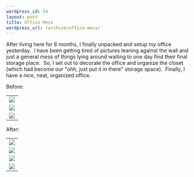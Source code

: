 ```yaml
--- 
wordpress_id: 54
layout: post
title: Office Mess
wordpress_url: /archive/office-mess/
---
```


<p>After living here for 8 months, I finally unpacked and setup my office yesterday.&nbsp; I have been getting tired of pictures leaning against the wall and just a general mess of things lying around waiting to one day find their final storage place.&nbsp; So, I set out to decorate the office and organize the closet (which had become our "ohh, just put it in there" storage space).&nbsp; Finally, I have a nice, neat, organized office.</p>
<p>Before:</p>
<p>
<table cellSpacing=10>

<tr>
<td><a href="http://test.qgyen.net/photos/category1061/picture1159.aspx"><img src="http://test.qgyen.net/photos/images/1159/400x267.aspx" border=0 /></a> </td></tr>
<tr>
<td><a href="http://test.qgyen.net/photos/category1061/picture1160.aspx"><img src="http://test.qgyen.net/photos/images/1160/200x300.aspx" border=0 /></a></td></tr>
<tr>
<td><a href="http://test.qgyen.net/photos/category1061/picture1161.aspx"><img src="http://test.qgyen.net/photos/images/1161/400x267.aspx" border=0 /></a></td></tr></table></p>
<p>After:</p>
<p>
<table cellSpacing=10>

<tr>
<td><a href="http://test.qgyen.net/photos/category1061/picture1162.aspx"><img src="http://test.qgyen.net/photos/images/1162/400x267.aspx" border=0 /></a></td></tr>
<tr>
<td><a href="http://test.qgyen.net/photos/category1061/picture1165.aspx"><img src="http://test.qgyen.net/photos/images/1165/200x300.aspx" border=0 /></a></td></tr>
<tr>
<td><a href="http://test.qgyen.net/photos/category1061/picture1163.aspx"><img src="http://test.qgyen.net/photos/images/1163/400x267.aspx" border=0 /></a></td></tr>
<tr>
<td><a href="http://test.qgyen.net/photos/category1061/picture1164.aspx"><img src="http://test.qgyen.net/photos/images/1164/400x267.aspx" border=0 /></a></td></tr></table></p>
         
